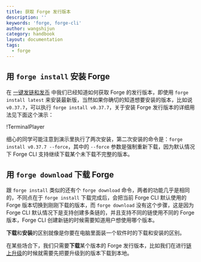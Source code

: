 ```yaml
---
title: 获取 Forge 发行版本
description: ''
keywords: 'forge, forge-cli'
author: wangshijun
category: handbook
layout: documentation
tags:
  - forge
---
```


## 用 `forge install` 安装 Forge

在 [一键发链和发币](../../1-introduction/getting-started) 中我们已经知道如何获取 Forge 的发行版本，即使用 `forge install latest` 来安装最新版，当然如果你确切的知道想要安装的版本，比如说 `v0.37.7`，可以执行 `forge install v0.37.7`，关于安装 Forge 发行版本的详细用法见下面这个演示：

!TerminalPlayer[](./images/1-forge-install.yml)

细心的同学可能注意到演示里执行了两次安装，第二次安装的命令是：`forge install v0.37.7 --force`，其中的 `--force` 参数是强制重新下载，因为默认情况下 Forge CLI 支持继续下载某个未下载不完整的版本。

## 用 `forge download` 下载 Forge

跟 `forge install` 类似的还有个 `forge download` 命令，两者的功能几乎是相同的，不同点在于 `forge install` 下载完成后，会把当前 Forge CLI 默认使用的 Forge 版本切换到刚刚下载的版本，而 `forge download` 没有这个步骤，这是因为 Forge CLI 默认情况下是支持创建多条链的，并且支持不同的链使用不同的 Forge 版本，Forge CLI 创建新链的时候需要知道用户想使用哪个版本。

**下载**和**安装**的区别就像是你要在电脑里面装一个软件时的下载和安装的区别。

在某些场合下，我们只需要**下载**某个版本的 Forge 发行版本，比如我们在进行[链上升级](../../2-manage-chain-node/upgrade-chain)的时候就需要先把要升级到的版本下载到本地。

